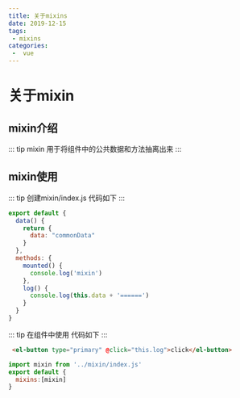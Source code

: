 ```yaml
---
title: 关于mixins
date: 2019-12-15
tags:
 - mixins
categories:
 -  vue
---
```

# 关于mixin
## mixin介绍
::: tip mixin
用于将组件中的公共数据和方法抽离出来
:::
## mixin使用 
::: tip 创建mixin/index.js
代码如下
:::
``` js
export default {
  data() {
    return {
      data: "commonData"
    }
  },
  methods: {
    mounted() {
      console.log('mixin')
    },
    log() {
      console.log(this.data + '======')
    }
  }
}
```
::: tip 在组件中使用
代码如下
:::
``` html
 <el-button type="primary" @click="this.log">click</el-button>
```
``` js
import mixin from '../mixin/index.js'
export default {
  mixins:[mixin]
}
```
